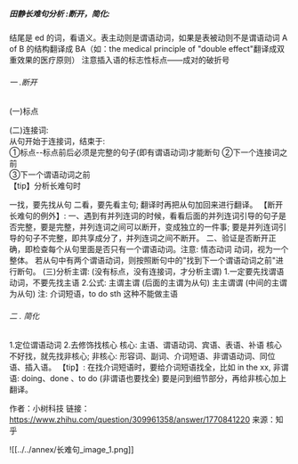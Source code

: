 
##### 田静长难句分析 :断开，简化:  
结尾是 ed 的词，看语义。表主动则是谓语动词，如果是表被动则不是谓语动词
A of B 的结构翻译成 BA（如：the medical principle of "double effect"翻译成双重效果的医疗原则）
注意插入语的标志性标点——成对的破折号

###### 一 .断开

(一)标点

(二)连接词:  
从句开始于连接词，结束于:  
①标点--标点前后必须是完整的句子(即有谓语动词)才能断句
②下一个连接词之前  
③下一个谓语动词之前  
【tip】分析长难句时

一找，要先找从句
二看，要先看主句; 翻译时再把从句加回来进行翻译。
【断开长难句的例外】:
一、遇到有并列连词的时候，看看后面的并列连词引导的句子是否完整，要是完整，并列连词之间可以断开，变成独立的一件事; 要是并列连词引导的句子不完整，即共享成分了，并列连词之间不断开。
二、验证是否断开正确，即检查每个从句里面是否只有一个谓语动词。注意: 情态动词
动词，视为一个整体。
若从句中有两个谓语动词，则按照断句中的"找到下一个谓语动词之前"进行断句。
(三)分析主谓: (没有标点，没有连接词，才分析主谓)
1.一定要先找谓语动词，不要先找主语
2.公式:
主谓主谓 (后面的主谓为从句)
主主谓谓 (中间的主谓为从句)
注: 介词短语，to do sth 这种不能做主语

###### 二 . 简化
1.定位谓语动词
2.去修饰找核心
核心: 主语、谓语动词、宾语、表语、补语
核心不好找，就先找非核心;
非核心: 形容词、副词、介词短语、非谓语动词、同位语、插入语。
【tip】: 在找介词短语时，要给介词短语找全，比如 in the xx,
非谓语: doing、done 、to do (非谓语也要找全)
要是问到细节部分，再给非核心加上翻译。


作者：小树科技
链接： https://www.zhihu.com/question/309961358/answer/1770841220
来源：知乎

![[../../annex/长难句_image_1.png]]








































